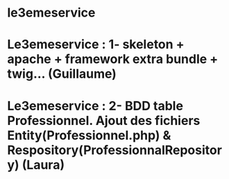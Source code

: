 # le3emeservice
# Le3emeservice : 1- skeleton + apache + framework extra bundle + twig... (Guillaume)
# Le3emeservice : 2- BDD table Professionnel. Ajout des fichiers Entity(Professionnel.php) & Respository(ProfessionnalRepository) (Laura)
